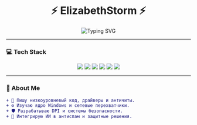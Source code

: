 <h1 align="center">⚡ ElizabethStorm ⚡</h1>
<p align="center">
  <img src="https://readme-typing-svg.herokuapp.com?font=Fira+Code&weight=600&size=22&pause=1000&center=true&vCenter=true&width=435&lines=Cybersecurity+Engineer;Network+Driver+Developer;Anti-Cheat+Systems+Specialist;Code+is+my+Storm+⛈️" alt="Typing SVG" />
</p>

---

### 💻 Tech Stack

<p align="center">
  <img src="https://img.shields.io/badge/C-00599C?style=for-the-badge&logo=c&logoColor=white"/>
  <img src="https://img.shields.io/badge/C++-004482?style=for-the-badge&logo=c%2B%2B&logoColor=white"/>
  <img src="https://img.shields.io/badge/Python-3670A0?style=for-the-badge&logo=python&logoColor=white"/>
  <img src="https://img.shields.io/badge/Lua-2C2D72?style=for-the-badge&logo=lua&logoColor=white"/>
  <img src="https://img.shields.io/badge/JavaScript-F7DF1E?style=for-the-badge&logo=javascript&logoColor=black"/>
  <img src="https://img.shields.io/badge/TypeScript-007ACC?style=for-the-badge&logo=typescript&logoColor=white"/>
</p>

---

### 🧠 About Me

```diff
+ 🚀 Пишу низкоуровневый код, драйверы и античиты.
+ ⚙️ Изучаю ядро Windows и сетевые перехватчики.
+ 🛡️ Разрабатываю DPI и системы безопасности.
+ 🧩 Интегрирую ИИ в антиспам и защитные решения.
